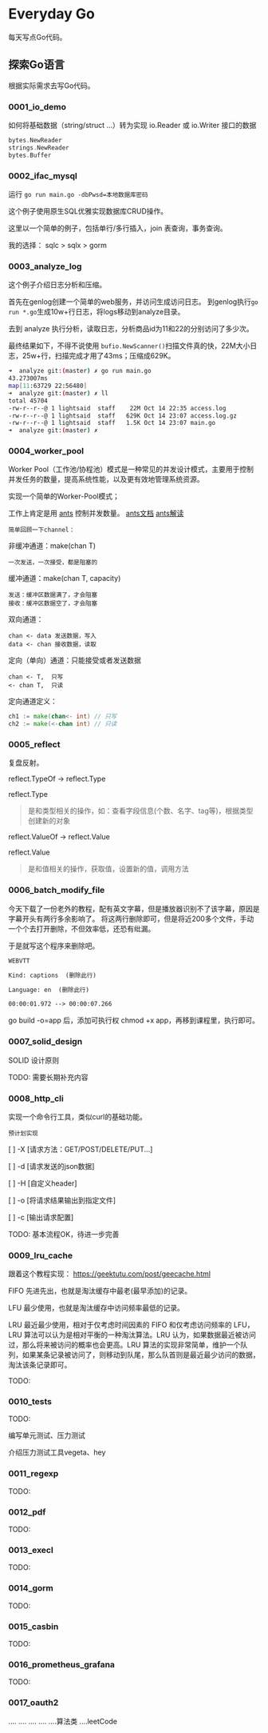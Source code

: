 # Everyday Go 

每天写点Go代码。

## 探索Go语言

根据实际需求去写Go代码。

### 0001_io_demo 

如何将基础数据（string/struct ...）转为实现 io.Reader 或 io.Writer 接口的数据

```go
bytes.NewReader
strings.NewReader
bytes.Buffer
```

### 0002_ifac_mysql 

运行 `go run main.go -dbPwsd=本地数据库密码`

这个例子使用原生SQL优雅实现数据库CRUD操作。

这里以一个简单的例子，包括单行/多行插入，join 表查询，事务查询。

我的选择：
sqlc > sqlx > gorm 


### 0003_analyze_log

这个例子介绍日志分析和压缩。

首先在genlog创建一个简单的web服务，并访问生成访问日志。
到genlog执行`go run *.go`生成10w+行日志，将logs移动到analyze目录。

去到 analyze 执行分析，读取日志，分析商品id为11和22的分别访问了多少次。

最终结果如下，不得不说使用 `bufio.NewScanner()`扫描文件真的快，22M大小日志，25w+行，扫描完成才用了43ms；压缩成629K。

```bash
➜  analyze git:(master) ✗ go run main.go
43.273007ms
map[11:63729 22:56480]
➜  analyze git:(master) ✗ ll
total 45704
-rw-r--r--@ 1 lightsaid  staff    22M Oct 14 22:35 access.log
-rw-r--r--@ 1 lightsaid  staff   629K Oct 14 23:07 access.log.gz
-rw-r--r--@ 1 lightsaid  staff   1.5K Oct 14 23:07 main.go
➜  analyze git:(master) ✗ 
```


### 0004_worker_pool

Worker Pool（工作池/协程池）模式是一种常见的并发设计模式，主要用于控制并发任务的数量，提高系统性能，以及更有效地管理系统资源。

实现一个简单的Worker-Pool模式；

工作上肯定是用 [ants](https://github.com/panjf2000/ants) 控制并发数量。
[ants文档](https://github.com/panjf2000/ants/blob/v2.10.0/README_ZH.md)
[ants解读](https://mp.weixin.qq.com/s/Uctu_uKHk5oY0EtSZGUvsA)

`简单回顾一下channel：`
    
非缓冲通道：make(chan T)
>>>
    一次发送，一次接受，都是阻塞的

缓冲通道：make(chan T, capacity)
>>>
    发送：缓冲区数据满了，才会阻塞
    接收：缓冲区数据空了，才会阻塞

双向通道：
>>>
    chan <- data 发送数据，写入
    data <- chan 接收数据，读取

定向（单向）通道：只能接受或者发送数据
>>> 
    chan <- T,  只写
    <- chan T,  只读

定向通道定义：
```go
ch1 := make(chan<- int) // 只写
ch2 := make(<-chan int) // 只读
```

### 0005_reflect 

复盘反射。

reflect.TypeOf -> reflect.Type

reflect.Type 
> 是和类型相关的操作，如：查看字段信息(个数、名字、tag等)，根据类型创建新的对象


reflect.ValueOf -> reflect.Value

reflect.Value
> 是和值相关的操作，获取值，设置新的值，调用方法

### 0006_batch_modify_file

今天下载了一份老外的教程，配有英文字幕，但是播放器识别不了该字幕，原因是字幕开头有两行多余影响了。
将这两行删除即可，但是将近200多个文件，手动一个个去打开删除，不但效率低，还恐有纰漏。

于是就写这个程序来删除吧。

```txt
WEBVTT

Kind: captions  (删除此行)

Language: en  (删除此行)

00:00:01.972 --> 00:00:07.266

```

go build -o=app 后，添加可执行权 chmod +x app，再移到课程里，执行即可。

### 0007_solid_design

SOLID 设计原则

TODO: 需要长期补充内容


### 0008_http_cli

实现一个命令行工具，类似curl的基础功能。

`预计划实现`

[ ] -X [请求方法：GET/POST/DELETE/PUT...]

[ ] -d [请求发送的json数据]

[ ] -H [自定义header]

[ ] -o [将请求结果输出到指定文件]

[ ] -c [输出请求配置]

TODO: 基本流程OK，待进一步完善

### 0009_lru_cache
跟着这个教程实现：
https://geektutu.com/post/geecache.html

FIFO 先进先出，也就是淘汰缓存中最老(最早添加)的记录。

LFU 最少使用，也就是淘汰缓存中访问频率最低的记录。

LRU 最近最少使用，相对于仅考虑时间因素的 FIFO 和仅考虑访问频率的 LFU，LRU 算法可以认为是相对平衡的一种淘汰算法。LRU 认为，如果数据最近被访问过，那么将来被访问的概率也会更高。LRU 算法的实现非常简单，维护一个队列，如果某条记录被访问了，则移动到队尾，那么队首则是最近最少访问的数据，淘汰该条记录即可。

TODO:

### 0010_tests

TODO: 

编写单元测试、压力测试

介绍压力测试工具vegeta、hey 

### 0011_regexp
TODO:

### 0012_pdf
TODO:

### 0013_execl
TODO:

### 0014_gorm
TODO:

### 0015_casbin
TODO:

### 0016_prometheus_grafana
TODO:

### 0017_oauth2

....
....
....
....
....算法类
....leetCode